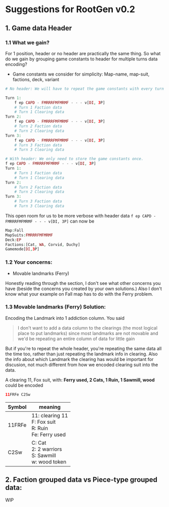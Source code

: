 # Suggestions for RootGen v0.2
## 1. Game data Header
### 1.1 What we gain?
For 1 position, header or no header are practically the same thing. 
So what do we gain by grouping game constants to header for multiple turns data encoding?

- Game constants we consider for simplicity: Map-name, map-suit, factions, deck, variant


```PHP
# No header: We will have to repeat the game constants with every turn saved.

Turn 1:
    f ep CAPD - FMRRRFMFMRMF - - - v[DI, 3P]
    # Turn 1 Faction data
    # Turn 1 Clearing data
Turn 2:
    f ep CAPD - FMRRRFMFMRMF - - - v[DI, 3P]
    # Turn 2 Faction data
    # Turn 2 Clearing data
Turn 3:
    f ep CAPD - FMRRRFMFMRMF - - - v[DI, 3P]
    # Turn 3 Faction data
    # Turn 3 Clearing data

```



```PHP
# With header: We only need to store the game constants once.
f ep CAPD - FMRRRFMFMRMF - - - v[DI, 3P]
Turn 1:
    # Turn 1 Faction data
    # Turn 1 Clearing data
Turn 2:
    # Turn 2 Faction data
    # Turn 2 Clearing data
Turn 3:
    # Turn 3 Faction data
    # Turn 3 Clearing data
```

This open room for us to be more verbose with header data
`f ep CAPD - FMRRRFMFMRMF - - - v[DI, 3P]`
can now be 
```PHP
Map:Fall 
MapSuits:FMRRRFMFMRMF 
Deck:EP 
Factions:[Cat, WA, Corvid, Duchy] 
Gamemode[DI,3P]
```



### 1.2 Your concerns:
- Movable landmarks (Ferry)

Honestly reading through the section, I don't see what other concerns you have (beside the concerns you created by your own solutions.)
Also I don't know what your example on Fall map has to do with the Ferry problem.
### 1.3 Movable landmarks (Ferry) Solution:

Encoding the Landmark into 1 addiction column.
You said
> I don't want to add a data column to the clearings (the most logical place to put landmarks) since most landmarks are not movable and we'd be repeating an entire column of data for little gain

But if you're to repeat the whole header, you're repeating the same data all the time too, rather than just repeating the landmark info in clearing. 
Also the info about which Landmark the clearing has would be important for discusion, not much different from how we encoded clearing suit into the data.

A clearing 11, Fox suit, with: **Ferry used, 2 Cats, 1 Ruin, 1 Sawmill, wood** could be encoded
```PHP 
11FRFe C2Sw
```
Symbol | meaning
-|-
11FRFe | 11: clearing 11 <br> F: Fox suit <br> R: Ruin<br> Fe: Ferry used
C2Sw | C: Cat <br> 2: 2 warriors <br> S: Sawmill <br> w: wood token

## 2. Faction grouped data vs Piece-type grouped data:
WIP